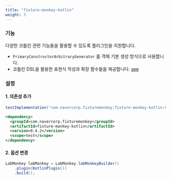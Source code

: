 ```yaml
---
title: "fixture-monkey-kotlin"
weight: 3
---
```


### 기능
다양한 코틀린 관련 기능들을 활용할 수 있도록 플러그인을 지원합니다.
- `PrimaryConstructorArbitraryGenerator` 를 객체 기본 생성 방식으로 사용합니다.
- 코틀린 DSL을 활용한 표현식 작성과 확장 함수들을 제공합니다. [see](https://github.com/naver/fixture-monkey/blob/main/fixture-monkey-kotlin/src/main/kotlin/com/navercorp/fixturemonkey/kotlin/FixtureMonkeyExtensions.kt)


### 설정
#### 1. 의존성 추가
```groovy
testImplementation("com.navercorp.fixturemonkey:fixture-monkey-kotlin:0.4.2")
```

```xml
<dependency>
  <groupId>com.navercorp.fixturemonkey</groupId>
  <artifactId>fixture-monkey-kotlin</artifactId>
  <version>0.4.2</version>
  <scope>test</scope>
</dependency>
```

#### 2. 옵션 변경
```java
LabMonkey labMonkey = LabMonkey.labMonkeyBuilder()
	.plugin(KotlinPlugin())
    .build();
```
